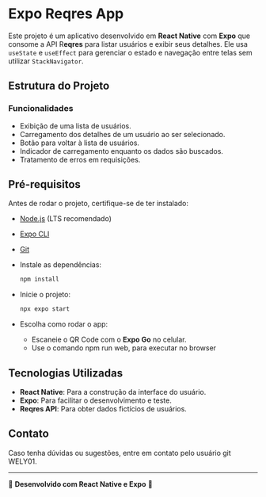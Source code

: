 # Expo Reqres App

Este projeto é um aplicativo desenvolvido em **React Native** com **Expo** que consome a API R**eqres** para listar usuários e exibir seus detalhes. Ele usa `useState` e `useEffect` para gerenciar o estado e navegação entre telas sem utilizar `StackNavigator`.

## Estrutura do Projeto

### Funcionalidades

- Exibição de uma lista de usuários.
- Carregamento dos detalhes de um usuário ao ser selecionado.
- Botão para voltar à lista de usuários.
- Indicador de carregamento enquanto os dados são buscados.
- Tratamento de erros em requisições.

## Pré-requisitos

Antes de rodar o projeto, certifique-se de ter instalado:

- [Node.js](https://nodejs.org/) (LTS recomendado)

- [Expo CLI](https://docs.expo.dev/get-started/installation/)

- [Git](https://git-scm.com/)

- Instale as dependências:

  ```sh
  npm install
  ```

- Inicie o projeto:

  ```sh
  npx expo start
  ```

- Escolha como rodar o app:

  - Escaneie o QR Code com o **Expo Go** no celular.
  - Use o comando npm run web, para executar no browser

## Tecnologias Utilizadas

- **React Native**: Para a construção da interface do usuário.
- **Expo**: Para facilitar o desenvolvimento e teste.
- **Reqres API**: Para obter dados fictícios de usuários.

## Contato

Caso tenha dúvidas ou sugestões, entre em contato pelo usuário git WELY01.

---

🚀 **Desenvolvido com React Native e Expo** 🚀

